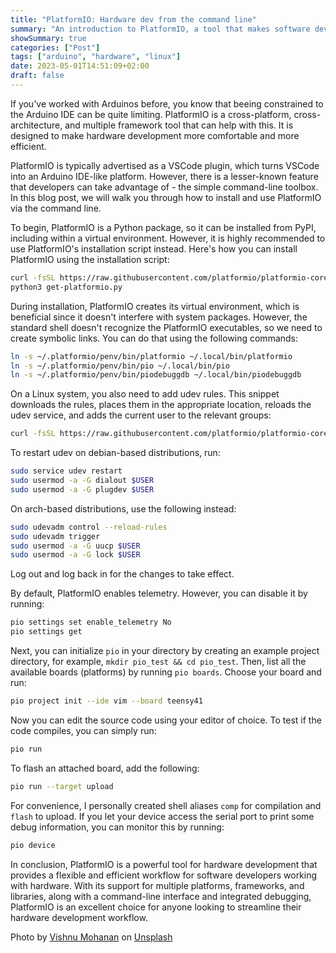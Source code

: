 ```yaml
---
title: "PlatformIO: Hardware dev from the command line"
summary: "An introduction to PlatformIO, a tool that makes software development for microcontrollers easier."
showSummary: true
categories: ["Post"]
tags: ["arduino", "hardware", "linux"]
date: 2023-05-01T14:51:09+02:00
draft: false
---
```


If you've worked with Arduinos before, you know that beeing constrained to the Arduino IDE can be quite limiting. PlatformIO is a cross-platform, cross-architecture, and multiple framework tool that can help with this. It is designed to make hardware development more comfortable and more efficient.

PlatformIO is typically advertised as a VSCode plugin, which turns VSCode into an Arduino IDE-like platform. However, there is a lesser-known feature that developers can take advantage of - the simple command-line toolbox. In this blog post, we will walk you through how to install and use PlatformIO via the command line.

To begin, PlatformIO is a Python package, so it can be installed from PyPI, including within a virtual environment. However, it is highly recommended to use PlatformIO's installation script instead. Here's how you can install PlatformIO using the installation script:

```sh
curl -fsSL https://raw.githubusercontent.com/platformio/platformio-core-installer/master/get-platformio.py -o get-platformio.py
python3 get-platformio.py
```

During installation, PlatformIO creates its virtual environment, which is beneficial since it doesn't interfere with system packages. However, the standard shell doesn't recognize the PlatformIO executables, so we need to create symbolic links. You can do that using the following commands:

```sh
ln -s ~/.platformio/penv/bin/platformio ~/.local/bin/platformio
ln -s ~/.platformio/penv/bin/pio ~/.local/bin/pio
ln -s ~/.platformio/penv/bin/piodebuggdb ~/.local/bin/piodebuggdb
```

On a Linux system, you also need to add udev rules. This snippet downloads the rules, places them in the appropriate location, reloads the udev service, and adds the current user to the relevant groups:

```sh
curl -fsSL https://raw.githubusercontent.com/platformio/platformio-core/develop/platformio/assets/system/99-platformio-udev.rules | sudo tee /etc/udev/rules.d/99-platformio-udev.rules
```

To restart udev on debian-based distributions, run:

```sh
sudo service udev restart
sudo usermod -a -G dialout $USER
sudo usermod -a -G plugdev $USER
```

On arch-based distributions, use the following instead:

```sh
sudo udevadm control --reload-rules
sudo udevadm trigger
sudo usermod -a -G uucp $USER
sudo usermod -a -G lock $USER
```

Log out and log back in for the changes to take effect.

By default, PlatformIO enables telemetry. However, you can disable it by running:

```sh
pio settings set enable_telemetry No
pio settings get
```

Next, you can initialize `pio` in your directory by creating an example project directory, for example, `mkdir pio_test && cd pio_test`. Then, list all the available boards (platforms) by running `pio boards`. Choose your board and run:

```sh
pio project init --ide vim --board teensy41
```

Now you can edit the source code using your editor of choice. To test if the code compiles, you can simply run:

```sh
pio run
```

To flash an attached board, add the following:

```sh
pio run --target upload
```

For convenience, I personally created shell aliases `comp` for compilation and `flash` to upload. If you let your device access the serial port to print some debug information, you can monitor this by running:

```sh
pio device
```

In conclusion, PlatformIO is a powerful tool for hardware development that provides a flexible and efficient workflow for software developers working with hardware. With its support for multiple platforms, frameworks, and libraries, along with a command-line interface and integrated debugging, PlatformIO is an excellent choice for anyone looking to streamline their hardware development workflow.

Photo by <a href="https://unsplash.com/@vishnumaiea?utm_source=unsplash&utm_medium=referral&utm_content=creditCopyText">Vishnu Mohanan</a> on <a href="https://unsplash.com/photos/pfR18JNEMv8?utm_source=unsplash&utm_medium=referral&utm_content=creditCopyText">Unsplash</a>
